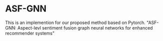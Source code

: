 # ASF-GNN
This is an implemention for our proposed method based on Pytorch.
"ASF-GNN: Aspect-levl sentiment fusion graph neural networks for enhanced recommender systems"

